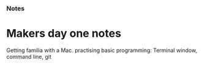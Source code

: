 ### Notes

# Makers day one notes
Getting familia with a Mac.
practising basic programming: Terminal window, command line, git